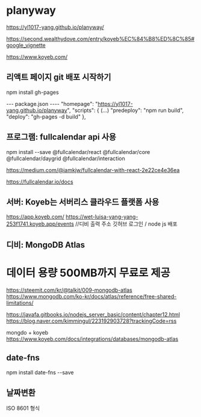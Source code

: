 # planyway

https://yl1017-yang.github.io/planyway/

https://second.wealthydove.com/entry/koyeb%EC%84%B8%ED%8C%85#google_vignette

https://www.koyeb.com/


## 리액트 페이지  git 배포 시작하기

npm install gh-pages

--- package.json ----
"homepage": "https://yl1017-yang.github.io/planyway",
"scripts": {
    (...)
    "predeploy": "npm run build",
    "deploy": "gh-pages -d build"
  },




## 프로그램: fullcalendar api 사용
npm install --save @fullcalendar/react @fullcalendar/core @fullcalendar/daygrid @fullcalendar/interaction

https://medium.com/@iamkjw/fullcalendar-with-react-2e22ce4e36ea

https://fullcalendar.io/docs


## 서버: Koyeb는 서버리스 클라우드 플랫폼 사용
https://app.koyeb.com/
https://wet-luisa-yang-yang-253f1741.koyeb.app/events  //디비 출력 주소
깃허브 로그인 / node js 배포


## 디비: MongoDB Atlas
# 데이터 용량 500MB까지 무료로 제공

https://steemit.com/kr/@talkit/009-mongodb-atlas
https://www.mongodb.com/ko-kr/docs/atlas/reference/free-shared-limitations/


<!-- Username: yangwonder1017
pw: 0KffJ8dB5DIWmZeP
mongodb+srv://yangwonder1017:0KffJ8dB5DIWmZeP@cluster-planyway.dou1w.mongodb.net/
const uri = "mongodb+srv://yangwonder1017:0KffJ8dB5DIWmZeP@cluster-planyway.dou1w.mongodb.net/planyway?retryWrites=true&w=majority";

Database Name : planywayApp
Collection Name : planyway -->

https://javafa.gitbooks.io/nodejs_server_basic/content/chapter12.html
https://blog.naver.com/kimmingul/223192903728?trackingCode=rss


mongdo + koyeb
https://www.koyeb.com/docs/integrations/databases/mongodb-atlas



## date-fns
npm install date-fns --save


## 날짜변환
ISO 8601 형식